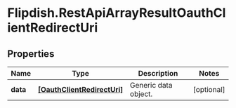 # Flipdish.RestApiArrayResultOauthClientRedirectUri

## Properties
Name | Type | Description | Notes
------------ | ------------- | ------------- | -------------
**data** | [**[OauthClientRedirectUri]**](OauthClientRedirectUri.md) | Generic data object. | [optional] 


